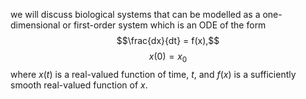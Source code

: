 we will discuss biological systems that can be modelled as a one-dimensional or first-order system which is an ODE of the form
$$\frac{dx}{dt} = f(x),$$
$$x(0) = x_0$$
where $x(t)$ is a real-valued function of time, $t$, and $f(x)$ is a sufficiently smooth real-valued function of $x$.

